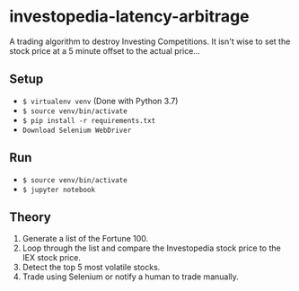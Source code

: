 # investopedia-latency-arbitrage

A trading algorithm to destroy Investing Competitions. It isn't wise to set the stock price at a 5 minute offset to the actual price...

## Setup

+ `$ virtualenv venv` (Done with Python 3.7)
+ `$ source venv/bin/activate`
+ `$ pip install -r requirements.txt`
+ `Download Selenium WebDriver`

## Run

+ `$ source venv/bin/activate`
+ `$ jupyter notebook`

## Theory

1. Generate a list of the Fortune 100.
2. Loop through the list and compare the Investopedia stock price to the IEX stock price.
3. Detect the top 5 most volatile stocks.
4. Trade using Selenium or notify a human to trade manually.
